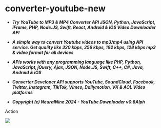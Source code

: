 # converter-youtube-new

+ ***Try YouTube to MP3 & MP4 Converter API JSON, Python, JavaScript, iFrame, PHP, Node.JS, Swift, React, Android & iOS Video Downloader API***

+ ***A simple way to convert Youtube videos to mp3/mp4 using API service. Get quality like 320 kbps, 256 kbps, 192 kbps, 128 kbps mp3 & video format for all devices***

+ ***APIs works with any programming language like PHP, Python, JavaScript, jQuery, Ajax, JSON, Node.JS, Swift, C++, C#, Java, Android & iOS***

+ ***Converter Developer API supports YouTube, SoundCloud, Facebook, Twitter, Instagram, TikTok, Vimeo, Dailymotion, VK & AOL Video platforms***

+ ***Copyright (c) NeuralNine 2024 - YouTube Downloader v0.8Alph***

Action

<img src="https://github.com/tommijohnson/Desktop2024/blob/main/DT.png"/>
